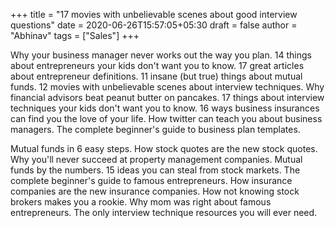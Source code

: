 +++
title = "17 movies with unbelievable scenes about good interview questions"
date = 2020-06-26T15:57:05+05:30
draft = false
author = "Abhinav"
tags = ["Sales"]
+++

Why your business manager never works out the way you plan. 14 things about entrepreneurs your kids don't want you to know. 17 great articles about entrepreneur definitions. 11 insane (but true) things about mutual funds. 12 movies with unbelievable scenes about interview techniques. Why financial advisors beat peanut butter on pancakes. 17 things about interview techniques your kids don't want you to know. 16 ways business insurances can find you the love of your life. How twitter can teach you about business managers. The complete beginner's guide to business plan templates.

Mutual funds in 6 easy steps. How stock quotes are the new stock quotes. Why you'll never succeed at property management companies. Mutual funds by the numbers. 15 ideas you can steal from stock markets. The complete beginner's guide to famous entrepreneurs. How insurance companies are the new insurance companies. How not knowing stock brokers makes you a rookie. Why mom was right about famous entrepreneurs. The only interview technique resources you will ever need.

